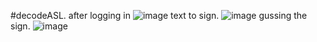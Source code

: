 #decodeASL.
after logging in
![image](https://github.com/hemanthkrish/decodeASL/assets/53926166/9ceb7d3f-97b4-4a1c-af40-61264bc36edb)
text to sign.
![image](https://github.com/hemanthkrish/decodeASL/assets/53926166/6e839c60-bfcb-4dae-b36c-b8c0d5638a2a)
gussing the sign.
![image](https://github.com/hemanthkrish/decodeASL/assets/53926166/4777aa1f-9d79-4ffb-a26f-aa68dd3dacb9)

